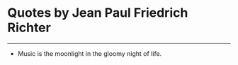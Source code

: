 # Quotes by Jean Paul Friedrich Richter

---

- Music is the moonlight in the gloomy night of life.
